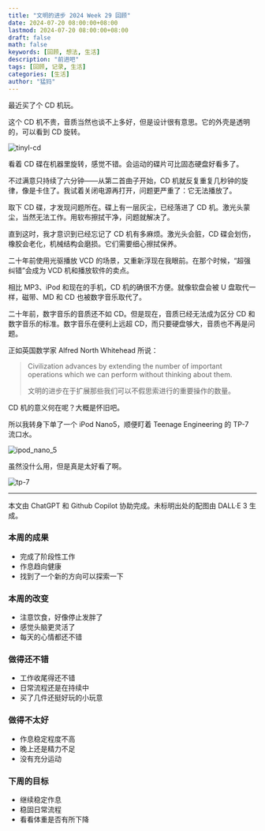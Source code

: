 ```yaml
---
title: "文明的进步 2024 Week 29 回顾"
date: 2024-07-20 08:00:00+08:00
lastmod: 2024-07-20 08:00:00+08:00
draft: false
math: false
keywords: [回顾, 想法, 生活]
description: "前进吧"
tags: [回顾, 记录, 生活]
categories: [生活]
author: "猛犸"
---
```


最近买了个 CD 机玩。

这个 CD 机不贵，音质当然也谈不上多好，但是设计很有意思。它的外壳是透明的，可以看到 CD 旋转。

![tinyl-cd](https://1-1256632535.cos.ap-beijing.myqcloud.com/img/tinyl-cd.jpg)

看着 CD 碟在机器里旋转，感觉不错。会运动的碟片可比固态硬盘好看多了。

不过满意只持续了六分钟——从第二首曲子开始，CD 机就反复重复几秒钟的旋律，像是卡住了。我试着关闭电源再打开，问题更严重了：它无法播放了。

取下 CD 碟，才发现问题所在。碟上有一层灰尘，已经落进了 CD 机。激光头蒙尘，当然无法工作。用软布擦拭干净，问题就解决了。

直到这时，我才意识到已经忘记了 CD 机有多麻烦。激光头会脏，CD 碟会划伤，橡胶会老化，机械结构会磨损。它们需要细心擦拭保养。

二十年前使用光驱播放 VCD 的场景，又重新浮现在我眼前。在那个时候，“超强纠错”会成为 VCD 机和播放软件的卖点。

相比 MP3、iPod 和现在的手机，CD 机的确很不方便。就像软盘会被 U 盘取代一样，磁带、MD 和 CD 也被数字音乐取代了。

二十年前，数字音乐的音质还不如 CD。但是现在，音质已经无法成为区分 CD 和数字音乐的标准。数字音乐在便利上远超 CD，而只要硬盘够大，音质也不再是问题。

正如英国数学家 Alfred North Whitehead 所说：

> Civilization advances by extending the number of important operations which we can perform without thinking about them.
> 
> 文明的进步在于扩展那些我们可以不假思索进行的重要操作的数量。

CD 机的意义何在呢？大概是怀旧吧。

所以我转身下单了一个 iPod Nano5，顺便盯着 Teenage Engineering 的 TP-7 流口水。

![ipod_nano_5](https://1-1256632535.cos.ap-beijing.myqcloud.com/img/ipod_nano_5.jpg)

虽然没什么用，但是真是太好看了啊。

![tp-7](https://1-1256632535.cos.ap-beijing.myqcloud.com/img/tp-7.jpg)

---

本文由 ChatGPT 和 Github Copilot 协助完成。未标明出处的配图由 DALL·E 3 生成。

### 本周的成果

- 完成了阶段性工作
- 作息趋向健康
- 找到了一个新的方向可以探索一下

### 本周的改变

- 注意饮食，好像停止发胖了
- 感觉头脑更灵活了
- 每天的心情都还不错

### 做得还不错

- 工作收尾得还不错
- 日常流程还是在持续中
- 买了几件还挺好玩的小玩意

### 做得不太好

- 作息稳定程度不高
- 晚上还是精力不足
- 没有充分运动

### 下周的目标

- 继续稳定作息
- 稳固日常流程
- 看看体重是否有所下降

